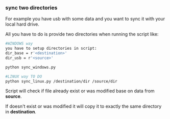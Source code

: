 ### sync two directories

For example you have usb with some data and you want to sync it with your local hard drive.

All you have to do is provide two directories when running the script like:

```sh
#WINDOWS way
you have to setup directories in script:
dir_base = r'<destination>'
dir_usb = r'<source>'

python sync_windows.py 

#LINUX way TO DO
python sync_linux.py /destination/dir /source/dir
```

Script will check if file already exist or was modified base on data from **source**.

If doesn't exist or was modified it will copy it to exactly the same directory in **destination**.

